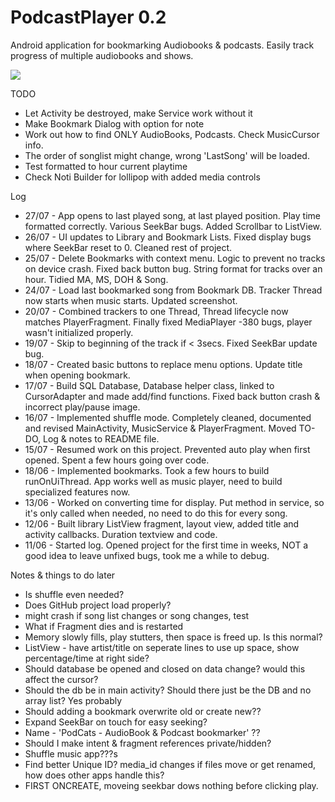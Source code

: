 # PodcastPlayer 0.2
Android application for bookmarking Audiobooks & podcasts. Easily track progress of multiple audiobooks and shows.

![](http://julianrosser.website/images/app_screenshots/pp_3.png)

TODO
- Let Activity be destroyed, make Service work without it
- Make Bookmark Dialog with option for note
- Work out how to find ONLY AudioBooks, Podcasts. Check MusicCursor info.
- The order of songlist might change, wrong 'LastSong' will be loaded.
- Test formatted to hour current playtime
- Check Noti Builder for lollipop with added media controls

Log
- 27/07 - App opens to last played song, at last played position. Play time formatted correctly. Various SeekBar bugs. Added Scrollbar to ListView.
- 26/07 - UI updates to Library and Bookmark Lists. Fixed display bugs where SeekBar reset to 0. Cleaned rest of project.
- 25/07 - Delete Bookmarks with context menu. Logic to prevent no tracks on device crash. Fixed back button bug. String format for tracks over an hour. Tidied MA, MS, DOH & Song.
- 24/07 - Load last bookmarked song from Bookmark DB. Tracker Thread now starts when music starts. Updated screenshot.
- 20/07 - Combined trackers to one Thread, Thread lifecycle now matches PlayerFragment. Finally fixed MediaPlayer -380 bugs, player wasn't initialized properly.
- 19/07 - Skip to beginning of the track if < 3secs. Fixed SeekBar update bug.
- 18/07 - Created basic buttons to replace menu options. Update title when opening bookmark.
- 17/07 - Build SQL Database, Database helper class, linked to CursorAdapter and made add/find functions. Fixed back button crash & incorrect play/pause image.
- 16/07 - Implemented shuffle mode. Completely cleaned, documented and revised MainActivity, MusicService & PlayerFragment. Moved TO-DO, Log & notes to README file.
- 15/07 - Resumed work on this project. Prevented auto play when first opened. Spent a few hours going over code.
- 18/06 - Implemented bookmarks. Took a few hours to build runOnUiThread. App works well as music player, need to build specialized features now.
- 13/06 - Worked on converting time for display. Put method in service, so it's only called when needed, no need to do this for every song.
- 12/06 - Built library ListView fragment, layout view, added title and activity callbacks. Duration textview and code.
- 11/06 - Started log. Opened project for the first time in weeks, NOT a good idea to leave unfixed bugs, took me a while to debug.

Notes & things to do later
- Is shuffle even needed?
- Does GitHub project load properly?
- might crash if song list changes or song changes, test
- What if Fragment dies and is restarted
- Memory slowly fills, play stutters, then space is freed up. Is this normal?
- ListView - have artist/title on seperate lines to use up space, show percentage/time at right side?
- Should database be opened and closed on data change? would this affect the cursor?
- Should the db be in main activity? Should there just be the DB and no array list? Yes probably
- Should adding a bookmark overwrite old or create new??
- Expand SeekBar on touch for easy seeking?
- Name - 'PodCats - AudioBook & Podcast bookmarker'     ??
- Should I make intent & fragment references private/hidden?
- Shuffle music app???s
- Find better Unique ID? media_id changes if files move or get renamed, how does other apps handle this?
- FIRST ONCREATE, moveing seekbar dows nothing before clicking play.

